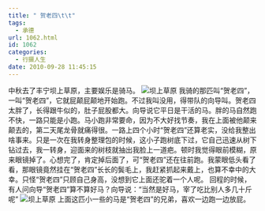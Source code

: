 ```yaml
---
title: " 贺老四\t\t"
tags:
  - 承德
url: 1062.html
id: 1062
categories:
  - 行摄人生
date: 2010-09-28 11:45:15
---
```


中秋去了丰宁坝上草原，主要娱乐是骑马。 ![坝上草原](../../../images/2010/09/img_5475.jpg "坝上草原") 我骑的那匹叫“贺老四”，一叫“贺老四”，它就屁颠屁颠地开始跑。不过我叫没用，得带队的向导叫。贺老四太胖了，长得跟牛似的，肚子屁股都大。向导说它平日是干活的马。胖的马自然跑不快，一路只能是小跑。马小跑非常要命，因为不大好找节奏，我在上面被他颠来颠去的，第二天尾龙骨就痛得很。一路上四个小时“贺老四”还算老实，没给我整出啥事来。只是一次在我转身整理包的时候，这小子跑树底下过，它自己迅速从树下钻过去，我一转身，迎面来的树枝就抽出我脸上一道疤。顿时我觉得眼前模糊，原来眼镜掉了。心想完了，肯定掉后面了，可“贺老四”还在往前跑。我蒙眼低头看了看，那眼镜竟然挂在“贺老四”长长的鬓毛上，我赶紧抓起来戴上，也算不幸中的大幸。只怪“贺老四”只顾自己身高，没想到它上面还驼着一个人呢。 回程的时候，有人问向导“贺老四”算不算好马？向导说：“当然是好马，宰了吃比别人多几十斤呢” ![坝上草原](../../../images/2010/09/img_5480.jpg "坝上草原") 上面这匹小一些的马是“贺老四”的兄弟，喜欢一边跑一边放屁。